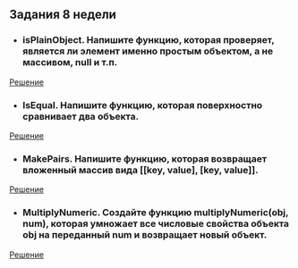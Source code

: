 Задания 8 недели
---
+ ### isPlainObject. Напишите функцию, которая проверяет, является ли элемент именно простым объектом, а не массивом, null и т.п.
[Решение]()
+ ### IsEqual. Напишите функцию, которая поверхностно сравнивает два объекта.
[Решение]()
+ ### MakePairs. Напишите функцию, которая возвращает вложенный массив вида [[key, value], [key, value]].
[Решение]()
+ ### MultiplyNumeric. Создайте функцию multiplyNumeric(obj, num), которая умножает все числовые свойства объекта obj на переданный num и возвращает новый объект.
[Решение]()
